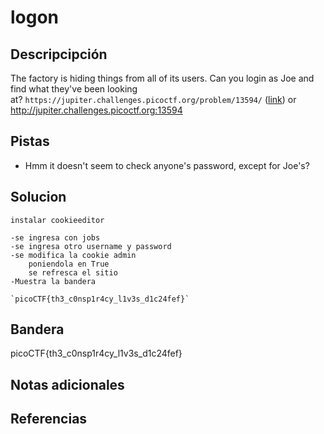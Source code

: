 #  logon
## Descripcipción
The factory is hiding things from all of its users. Can you login as Joe and find what they've been looking at? `https://jupiter.challenges.picoctf.org/problem/13594/` ([link](https://jupiter.challenges.picoctf.org/problem/13594/)) or http://jupiter.challenges.picoctf.org:13594
## Pistas
- Hmm it doesn't seem to check anyone's password, except for Joe's?
## Solucion
```
instalar cookieeditor

-se ingresa con jobs
-se ingresa otro username y password
-se modifica la cookie admin
	poniendola en True
	se refresca el sitio 
-Muestra la bandera

`picoCTF{th3_c0nsp1r4cy_l1v3s_d1c24fef}`
```
## Bandera
picoCTF{th3_c0nsp1r4cy_l1v3s_d1c24fef}
## Notas adicionales
## Referencias
